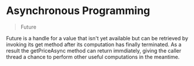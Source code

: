 # Asynchronous Programming

> Future

Future is a handle for a value that isn't yet available but can be retrieved by invoking its get method after its
computation has finally terminated.
As a result the getPriceAsync method can return immdiately, giving the caller thread a chance to perform other useful
computations in the meantime.